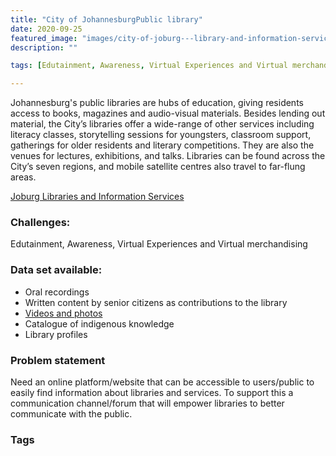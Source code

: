 ```yaml
---
title: "City of JohannesburgPublic library"
date: 2020-09-25
featured_image: "images/city-of-joburg---library-and-information-services-formatkey-jpeg-w245.jpeg"
description: ""

tags: [Edutainment, Awareness, Virtual Experiences and Virtual merchandising]

---
```


Johannesburg's public libraries are hubs of education, giving residents access to books, magazines and audio-visual materials.
Besides lending out material, the City’s libraries offer a wide-range of other services including literacy classes, storytelling
sessions for youngsters, classroom support, gatherings for older residents and literary competitions.
They are also the venues for lectures, exhibitions, and talks. Libraries can be found across the City’s seven regions, and mobile satellite centres also travel to far-flung areas.


[Joburg Libraries and Information Services](https://www.joburg.org.za/departments_/Pages/City%20directorates%20including%20departmental%20sub-directorates/Library/Libraries-and-Information-Services.aspx/)

### Challenges:

Edutainment, Awareness, Virtual Experiences and Virtual merchandising


### Data set available:

- Oral recordings
- Written content by senior citizens as contributions to the library
- [Videos and photos](https://drive.google.com/drive/folders/18ZAEUY6PiFpSTpoW5U7PO6Qrbatf4Gfw?usp=sharing)
- Catalogue of indigenous knowledge
- Library profiles




### Problem statement

Need an online platform/website that can be accessible to users/public to easily find information about libraries and services. To support this a communication channel/forum that will empower libraries to better communicate with the public.

### Tags


